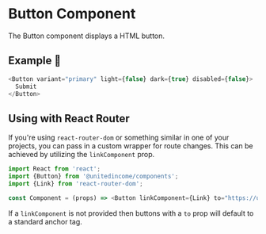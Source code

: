 # Button Component

The Button component displays a HTML button.

## Example 🚀

```javascript
<Button variant="primary" light={false} dark={true} disabled={false}>
  Submit
</Button>
```

## Using with React Router
If you're using `react-router-dom` or something similar in one of your projects, you can pass in a custom wrapper for route changes. This can be achieved by utilizing the `linkComponent` prop. 

```javascript
import React from 'react';
import {Button} from '@unitedincome/components';
import {Link} from 'react-router-dom';

const Component = (props) => <Button linkComponent={Link} to="https://unitedincome.com" />;
```

If a `linkComponent` is not provided then buttons with a `to` prop will default to a standard anchor tag.